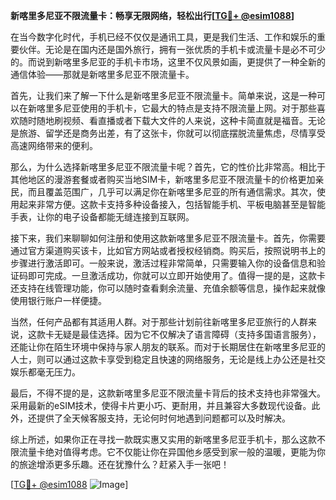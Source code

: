 **新喀里多尼亚不限流量卡：畅享无限网络，轻松出行[[TG💪+ @esim1088](https://t.me/s/esim1088)]**

在当今数字化时代，手机已经不仅仅是通讯工具，更是我们生活、工作和娱乐的重要伙伴。无论是在国内还是国外旅行，拥有一张优质的手机卡或流量卡是必不可少的。而说到新喀里多尼亚的手机卡市场，这里不仅风景如画，更提供了一种全新的通信体验——那就是新喀里多尼亚不限流量卡。

首先，让我们来了解一下什么是新喀里多尼亚不限流量卡。简单来说，这是一种可以在新喀里多尼亚使用的手机卡，它最大的特点是支持不限流量上网。对于那些喜欢随时随地刷视频、看直播或者下载大文件的人来说，这种卡简直就是福音。无论是旅游、留学还是商务出差，有了这张卡，你就可以彻底摆脱流量焦虑，尽情享受高速网络带来的便利。

那么，为什么选择新喀里多尼亚不限流量卡呢？首先，它的性价比非常高。相比于其他地区的漫游套餐或者购买当地SIM卡，新喀里多尼亚不限流量卡的价格更加亲民，而且覆盖范围广，几乎可以满足你在新喀里多尼亚的所有通信需求。其次，使用起来非常方便。这款卡支持多种设备接入，包括智能手机、平板电脑甚至是智能手表，让你的电子设备都能无缝连接到互联网。

接下来，我们来聊聊如何注册和使用这款新喀里多尼亚不限流量卡。首先，你需要通过官方渠道购买该卡，比如官方网站或者授权经销商。购买后，按照说明书上的步骤进行激活即可。一般来说，激活过程非常简单，只需要输入你的设备信息和验证码即可完成。一旦激活成功，你就可以立即开始使用了。值得一提的是，这款卡还支持在线管理功能，你可以随时查看剩余流量、充值余额等信息，操作起来就像使用银行账户一样便捷。

当然，任何产品都有其适用人群。对于那些计划前往新喀里多尼亚旅行的人群来说，这款卡无疑是最佳选择。因为它不仅解决了语言障碍（支持多国语言服务），还能让你在陌生环境中保持与家人朋友的联系。而对于长期居住在新喀里多尼亚的人士，则可以通过这款卡享受到稳定且快速的网络服务，无论是线上办公还是社交娱乐都毫无压力。

最后，不得不提的是，这款新喀里多尼亚不限流量卡背后的技术支持也非常强大。采用最新的eSIM技术，使得卡片更小巧、更耐用，并且兼容大多数现代设备。此外，还提供了全天候客服支持，无论何时何地遇到问题都可以及时解决。

综上所述，如果你正在寻找一款既实惠又实用的新喀里多尼亚手机卡，那么这款不限流量卡绝对值得考虑。它不仅能让你在异国他乡感受到家一般的温暖，更能为你的旅途增添更多乐趣。还在犹豫什么？赶紧入手一张吧！

[[TG💪+ @esim1088](https://t.me/s/esim1088) ![Image](https://i.postimg.cc/4NQfJmqS/Snipaste-2025-05-13-00-14-12.png)]